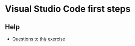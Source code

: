 # Visual Studio Code first steps

## Help

- [Questions to this exercise](https://stackoverflow.com/c/greenfoxacademy/questions/tagged/#)